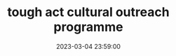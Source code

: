 ---
layout: event
title: "tough act cultural outreach programme"
lineup: ["the tough act steelworkers division"]
date:  2023-03-04 23:59:00
location: "førge, sheffield"
image: ["/img/forge.webp"]
background: "background-color: var(--background-darkgrey)"
colour: "var(--text-red)"
---